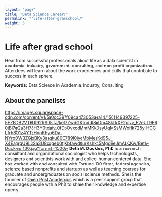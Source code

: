 ```yaml
---
layout: "page"
title: "Data Science Careers"
permalink: "/life-after-gradschool/"
weight: 3
---
```

  
# Life after grad school  
Hear from successful professionals about life as a data scientist in academia, industry, government, consulting, and non-profit organizations. 
Attendees will learn about the work experiences and skills that contribute to success in each sphere.


**Keywords:** Data Science in Academia, Industry, Consulting


## About the panelists

https://images.squarespace-cdn.com/content/v1/5a0cc397f09ca473053aea14/1561149397225-5EZBDB2VT6UI92RSD5TJ/ke17ZwdGBToddI8pDm48kLkXF2pIyv_F2eUT9F60jBl7gQa3H78H3Y0txjaiv_0fDoOvxcdMmMKkDsyUqMSsMWxHk725yiiHCCLfrh8O1z4YTzHvnKhyp6Da-NYroOW3ZGjoBKy3azqku80C789l0iyqMbMesKd95J-X4EagrgU9L3Sa3U8cogeb0tjXbfawd0urKshkc5MgdBeJmALQKw/Beth-Duckles_130.jpg?format=1500w **Beth M. Duckles, PhD** is a research consultant and organizational sociologist who helps technologists, designers and scientists work with and collect human centered data. She has worked with and consulted with Fortune 100 firms, federal agencies, science based nonprofits and startups as well as teaching courses for graduate and undergraduates on social science methods. She is the founder of [Open Post Academics](https://openpostac.org/) which is a peer support group that encourages people with a PhD to share their knowledge and expertise openly. 
